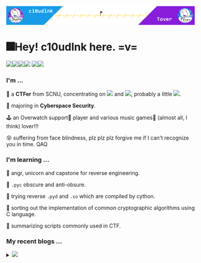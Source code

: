 <img src="headPic_c10udlnk.png" />

# 🎆Hey! c10udlnk here. =v=

<a href="https://c10udlnk.top/" target="_blank"><img src="https://img.shields.io/badge/-📜 c10udlnk's Blog-blueviolet?style=flat-square"></a><a href="https://tover.xyz/" target="_blank"><img src="https://img.shields.io/badge/-📜 Tover's Blog-blue?style=flat-square"></a><a href="https://github.com/c10udlnk" target="_blank"><img src="https://img.shields.io/badge/-github-black?logo=github&style=flat-square"></a><a href="https://0xffff.one/u/c10udlnk" target="_blank"><img src="https://img.shields.io/badge/-💻 0xffff-e8ecf3?style=flat-square"></a> <img src="https://komarev.com/ghpvc/?username=c10udlnk&style=plastic&color=yellow" /><img src="https://img.shields.io/github/followers/c10udlnk?label=Follow&style=plastic&color=orange"/>



### I'm ...

🚩 a **CTFer** from SCNU, concentrating on <img src="https://img.shields.io/static/v1?label=⏳&message=Reverse&style=social"> and <img src="https://img.shields.io/static/v1?label=🔮&message=Misc&style=social">, probably a little <img src="https://img.shields.io/static/v1?label=🔌&message=Hardware&style=social">.

🧭 majoring in **Cyberspace Security**.

🕹 an Overwatch support💉 player and various music games🎼 (almost all, I think) lover!!!

😵 suffering from face blindness, plz plz plz forgive me if I can't recognize you in time. QAQ



### I'm learning ...

📍 angr, unicorn and capstone for reverse engineering.

📍 `.pyc` obscure and anti-obsure.

📍 trying reverse `.pyd` and `.so` which are compiled by cython.

📍 sorting out the implementation of common cryptographic algorithms using C language.

📍 summarizing scripts commonly used in CTF.



### My recent blogs ...

<details>
  <summary><img src="https://img.shields.io/badge/-📢 Click to view more!-blueviolet?style=for-the-badge"></summary>
  <!-- BLOG-POST-LIST:START -->
  <!-- BLOG-POST-LIST:END -->
</details>
